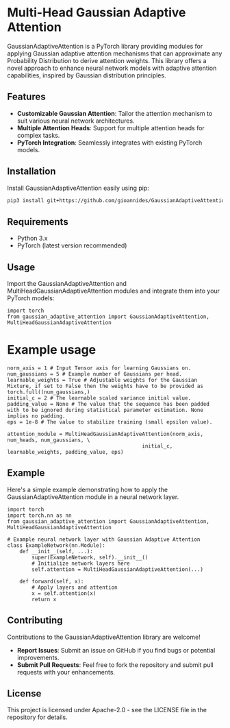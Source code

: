 # Multi-Head Gaussian Adaptive Attention

GaussianAdaptiveAttention is a PyTorch library providing modules for applying Gaussian adaptive attention mechanisms that can approximate any Probability Distribution to derive attention weights. This library offers a novel approach to enhance neural network models with adaptive attention capabilities, inspired by Gaussian distribution principles.

## Features

- **Customizable Gaussian Attention**: Tailor the attention mechanism to suit various neural network architectures.
- **Multiple Attention Heads**: Support for multiple attention heads for complex tasks.
- **PyTorch Integration**: Seamlessly integrates with existing PyTorch models.

## Installation

Install GaussianAdaptiveAttention easily using pip:

```bash
pip3 install git+https://github.com/gioannides/GaussianAdaptiveAttention.git
```

## Requirements

- Python 3.x
- PyTorch (latest version recommended)

## Usage

Import the GaussianAdaptiveAttention and MultiHeadGaussianAdaptiveAttention modules and integrate them into your PyTorch models:

```python3
import torch
from gaussian_adaptive_attention import GaussianAdaptiveAttention, MultiHeadGaussianAdaptiveAttention
```

# Example usage
```
norm_axis = 1 # Input Tensor axis for learning Gaussians on.
num_gaussians = 5 # Example number of Gaussians per head.
learnable_weights = True # Adjustable weights for the Gaussian Mixture, if set to False then the weights have to be provided as torch.full((num_gaussians,)
initial_c = 2 # The learnable scaled variance initial value.
padding_value = None # The value that the sequence has been padded with to be ignored during statistical parameter estimation. None implies no padding.
eps = 1e-8 # The value to stabilize training (small epsilon value).

attention_module = MultiHeadGaussianAdaptiveAttention(norm_axis, num_heads, num_gaussians, \
                                            initial_c, learnable_weights, padding_value, eps)
```

## Example

Here's a simple example demonstrating how to apply the GaussianAdaptiveAttention module in a neural network layer.

```
import torch
import torch.nn as nn
from gaussian_adaptive_attention import GaussianAdaptiveAttention, MultiHeadGaussianAdaptiveAttention

# Example neural network layer with Gaussian Adaptive Attention
class ExampleNetwork(nn.Module):
    def __init__(self, ...):
        super(ExampleNetwork, self).__init__()
        # Initialize network layers here
        self.attention = MultiHeadGaussianAdaptiveAttention(...)

    def forward(self, x):
        # Apply layers and attention
        x = self.attention(x)
        return x
```
        
## Contributing

Contributions to the GaussianAdaptiveAttention library are welcome!

-    **Report Issues**: Submit an issue on GitHub if you find bugs or potential improvements.
-    **Submit Pull Requests**: Feel free to fork the repository and submit pull requests with your enhancements.

## License

This project is licensed under Apache-2.0 - see the LICENSE file in the repository for details.
